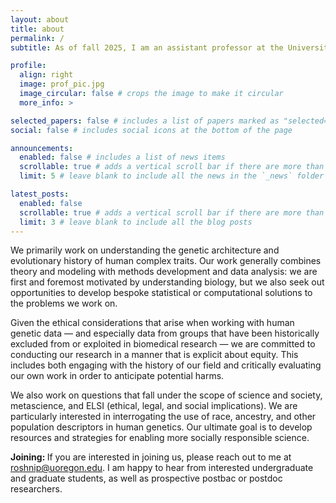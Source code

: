 ```yaml
---
layout: about
title: about
permalink: /
subtitle: As of fall 2025, I am an assistant professor at the University of Oregon in the <a href='https://scds.uoregon.edu/ds'>Department of Data Science</a> and a member of the <a href='https://ie2.uoregon.edu/'>Institute for Ecology and Evolution (IE2)</a>.

profile:
  align: right
  image: prof_pic.jpg
  image_circular: false # crops the image to make it circular
  more_info: >

selected_papers: false # includes a list of papers marked as "selected={true}"
social: false # includes social icons at the bottom of the page

announcements:
  enabled: false # includes a list of news items
  scrollable: true # adds a vertical scroll bar if there are more than 3 news items
  limit: 5 # leave blank to include all the news in the `_news` folder

latest_posts:
  enabled: false
  scrollable: true # adds a vertical scroll bar if there are more than 3 new posts items
  limit: 3 # leave blank to include all the blog posts
---
```


We primarily work on understanding the genetic architecture and evolutionary history of human complex traits. Our work generally combines theory and modeling with methods development and data analysis: we are first and foremost motivated by understanding biology, but we also seek out opportunities to develop bespoke statistical or computational solutions to the problems we work on. 

Given the ethical considerations that arise when working with human genetic data — and especially data from groups that have been historically excluded from or exploited in biomedical research — we are committed to conducting our research in a manner that is explicit about equity. This includes both engaging with the history of our field and critically evaluating our own work in order to anticipate potential harms.

We also work on questions that fall under the scope of science and society, metascience, and ELSI (ethical, legal, and social implications). We are particularly interested in interrogating the use of race, ancestry, and other population descriptors in human genetics. Our ultimate goal is to develop resources and strategies for enabling more socially responsible science.

<strong>Joining: </strong>If you are interested in joining us, please reach out to me at <a href='mailto:roshnip@uoregon.edu'>roshnip@uoregon.edu</a>. I am happy to hear from interested undergraduate and graduate students, as well as prospective postbac or postdoc researchers.